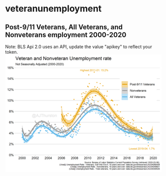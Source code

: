 # veteranunemployment
## Post-9/11 Veterans, All Veterans, and Nonveterans employment 2000-2020
Note: BLS Api 2.0 uses an API, update the value "apikey" to reflect your token.
![](https://raw.githubusercontent.com/AJThurston/veteranunemployment/master/veteranunemployment.png)
